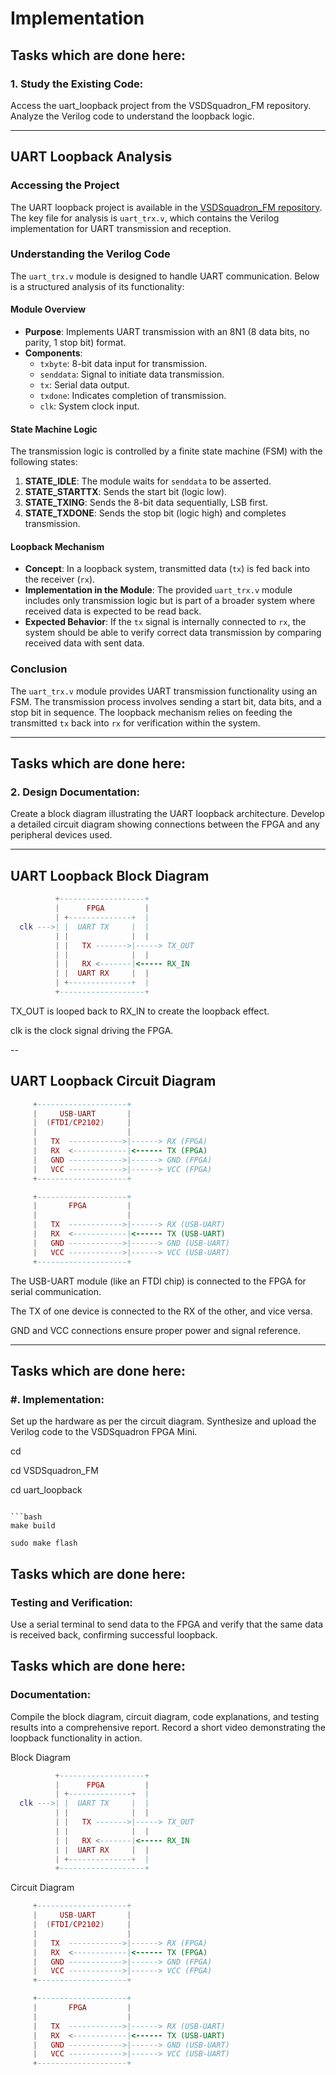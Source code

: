 # Implementation
## Tasks which are done here:

### 1. Study the Existing Code:
  Access the uart_loopback project from the VSDSquadron_FM repository.
  Analyze the Verilog code to understand the loopback logic.

---

## UART Loopback Analysis

### Accessing the Project
The UART loopback project is available in the [VSDSquadron_FM repository](https://github.com/thesourcerer8/VSDSquadron_FM/blob/main/uart_loopback/uart_trx.v). The key file for analysis is `uart_trx.v`, which contains the Verilog implementation for UART transmission and reception.

### Understanding the Verilog Code
The `uart_trx.v` module is designed to handle UART communication. Below is a structured analysis of its functionality:

#### Module Overview
- **Purpose**: Implements UART transmission with an 8N1 (8 data bits, no parity, 1 stop bit) format.
- **Components**:
  - `txbyte`: 8-bit data input for transmission.
  - `senddata`: Signal to initiate data transmission.
  - `tx`: Serial data output.
  - `txdone`: Indicates completion of transmission.
  - `clk`: System clock input.

#### State Machine Logic
The transmission logic is controlled by a finite state machine (FSM) with the following states:

1. **STATE_IDLE**: The module waits for `senddata` to be asserted.
2. **STATE_STARTTX**: Sends the start bit (logic low).
3. **STATE_TXING**: Sends the 8-bit data sequentially, LSB first.
4. **STATE_TXDONE**: Sends the stop bit (logic high) and completes transmission.

#### Loopback Mechanism
- **Concept**: In a loopback system, transmitted data (`tx`) is fed back into the receiver (`rx`).
- **Implementation in the Module**: The provided `uart_trx.v` module includes only transmission logic but is part of a broader system where received data is expected to be read back.
- **Expected Behavior**: If the `tx` signal is internally connected to `rx`, the system should be able to verify correct data transmission by comparing received data with sent data.

### Conclusion
The `uart_trx.v` module provides UART transmission functionality using an FSM. The transmission process involves sending a start bit, data bits, and a stop bit in sequence. The loopback mechanism relies on feeding the transmitted `tx` back into `rx` for verification within the system.

---

## Tasks which are done here:

### 2. Design Documentation:
  Create a block diagram illustrating the UART loopback architecture.
  Develop a detailed circuit diagram showing connections between the FPGA and any peripheral devices used.

---

## UART Loopback Block Diagram

```lua
          +-------------------+
          |      FPGA         |
          | +--------------+  |
  clk --->| |  UART TX     |  |
          | |              |  |
          | |   TX ------->|-----> TX_OUT
          | |              |  |
          | |   RX <-------|<----- RX_IN
          | |  UART RX     |  |
          | +--------------+  |
          +-------------------+
```

TX_OUT is looped back to RX_IN to create the loopback effect.

clk is the clock signal driving the FPGA.

--

## UART Loopback Circuit Diagram

```lua
     +--------------------+
     |     USB-UART       |
     |  (FTDI/CP2102)     |
     |                    |
     |   TX  ------------>|------> RX (FPGA)
     |   RX  <------------|<------ TX (FPGA)
     |   GND ------------>|------> GND (FPGA)
     |   VCC ------------>|------> VCC (FPGA)
     +--------------------+

     +--------------------+
     |       FPGA         |
     |                    |
     |   TX  ------------>|------> RX (USB-UART)
     |   RX  <------------|<------ TX (USB-UART)
     |   GND ------------>|------> GND (USB-UART)
     |   VCC ------------>|------> VCC (USB-UART)
     +--------------------+
```

The USB-UART module (like an FTDI chip) is connected to the FPGA for serial communication.

The TX of one device is connected to the RX of the other, and vice versa.

GND and VCC connections ensure proper power and signal reference.

---

## Tasks which are done here:

### #. Implementation:
  Set up the hardware as per the circuit diagram.
  Synthesize and upload the Verilog code to the VSDSquadron FPGA Mini.


cd

cd VSDSquadron_FM

cd uart_loopback
```

```bash
make build

sudo make flash
```


## Tasks which are done here:

### Testing and Verification:
  Use a serial terminal to send data to the FPGA and verify that the same data is received back, confirming successful loopback.



## Tasks which are done here:

### Documentation:
  Compile the block diagram, circuit diagram, code explanations, and testing results into a comprehensive report.
  Record a short video demonstrating the loopback functionality in action.

Block Diagram
```lua
          +-------------------+
          |      FPGA         |
          | +--------------+  |
  clk --->| |  UART TX     |  |
          | |              |  |
          | |   TX ------->|-----> TX_OUT
          | |              |  |
          | |   RX <-------|<----- RX_IN
          | |  UART RX     |  |
          | +--------------+  |
          +-------------------+
```


Circuit Diagram

```lua
     +--------------------+
     |     USB-UART       |
     |  (FTDI/CP2102)     |
     |                    |
     |   TX  ------------>|------> RX (FPGA)
     |   RX  <------------|<------ TX (FPGA)
     |   GND ------------>|------> GND (FPGA)
     |   VCC ------------>|------> VCC (FPGA)
     +--------------------+

     +--------------------+
     |       FPGA         |
     |                    |
     |   TX  ------------>|------> RX (USB-UART)
     |   RX  <------------|<------ TX (USB-UART)
     |   GND ------------>|------> GND (USB-UART)
     |   VCC ------------>|------> VCC (USB-UART)
     +--------------------+
```








  
